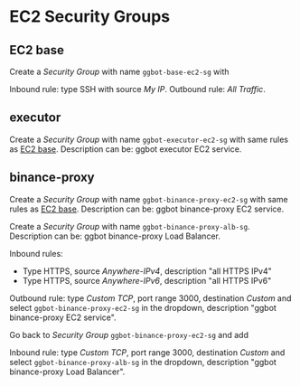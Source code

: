 # EC2 Security Groups

## EC2 base

Create a _Security Group_ with name `ggbot-base-ec2-sg` with

Inbound rule: type SSH with source _My IP_.
Outbound rule: _All Traffic_.

## executor

Create a _Security Group_ with name `ggbot-executor-ec2-sg` with same rules as [EC2 base](#ec2-base).
Description can be: ggbot executor EC2 service.

## binance-proxy

Create a _Security Group_ with name `ggbot-binance-proxy-ec2-sg` with same rules as [EC2 base](#ec2-base).
Description can be: ggbot binance-proxy EC2 service.

Create a _Security Group_ with name `ggbot-binance-proxy-alb-sg`.
Description can be: ggbot binance-proxy Load Balancer.

Inbound rules:

- Type HTTPS, source _Anywhere-IPv4_, description "all HTTPS IPv4"
- Type HTTPS, source _Anywhere-IPv6_, description "all HTTPS IPv6"

Outbound rule: type _Custom TCP_, port range 3000, destination _Custom_ and select `ggbot-binance-proxy-ec2-sg` in the dropdown, description "ggbot binance-proxy EC2 service".

Go back to _Security Group_ `ggbot-binance-proxy-ec2-sg` and add

Inbound rule: type _Custom TCP_, port range 3000, destination _Custom_ and select `ggbot-binance-proxy-alb-sg` in the dropdown, description "ggbot binance-proxy Load Balancer".
